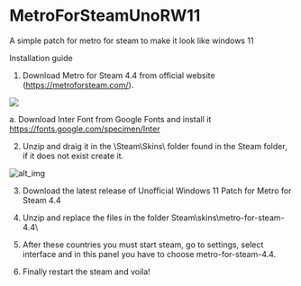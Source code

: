 # MetroForSteamUnoRW11

A simple patch for metro for steam to make it look like windows 11

Installation guide
1. Download Metro for Steam 4.4 from official website (https://metroforsteam.com/). 

![](https://i.gyazo.com/1b76e9d75ccf5ef78e5afdeaea453ef9.gif)

a. Download Inter Font from Google Fonts and install it https://fonts.google.com/specimen/Inter



2. Unzip and draig it in the \Steam\Skins\ folder found in the Steam folder, if it does not exist create it.

![alt_img](https://i.gyazo.com/3b47cc3042fc73e969d7886b297687e6.gif)

3. Download the latest release of Unofficial Windows 11 Patch for Metro for Steam 4.4

4. Unzip and replace the files in the folder Steam\skins\metro-for-steam-4.4\

5. After these countries you must start steam, go to settings, select interface and in this panel you have to choose metro-for-steam-4.4. 

6. Finally restart the steam and voila!
